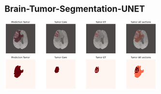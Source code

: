 # Brain-Tumor-Segmentation-UNET

<img src="https://github.com/arash-mehrzadi/Brain-Tumor-Segmentation-UNET/blob/master/Sample/predict%20output.png" width="whatever" height="whatever">

